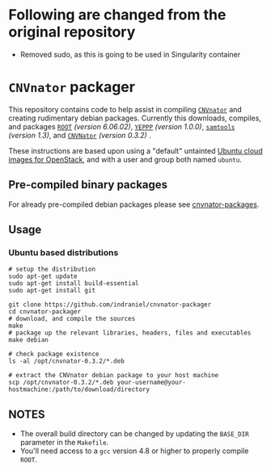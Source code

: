 # Following are changed from the original repository

* Removed sudo, as this is going to be used in Singularity container

# `CNVnator` packager

This repository contains code to help assist in compiling [`CNVnator`][1] and creating rudimentary debian packages.  Currently this downloads, compiles, and packages [`ROOT`][2] _(version 6.06.02)_, [`YEPPP`][3] _(version 1.0.0)_, [`samtools`][4] _(version 1.3)_, and [`CNVNator`][1] _(version 0.3.2)_ .

These instructions are based upon using a "default" untainted [Ubuntu cloud images for OpenStack][6], and with a user and group both named `ubuntu`.

## Pre-compiled binary packages

For already pre-compiled debian packages please see [cnvnator-packages][5].

## Usage

### Ubuntu based distributions

    # setup the distribution
    sudo apt-get update
    sudo apt-get install build-essential
    sudo apt-get install git

    git clone https://github.com/indraniel/cnvnator-packager
    cd cnvnator-packager
    # download, and compile the sources 
    make
    # package up the relevant libraries, headers, files and executables
    make debian

    # check package existence
    ls -al /opt/cnvnator-0.3.2/*.deb
    
    # extract the CNVnator debian package to your host machine
    scp /opt/cnvnator-0.3.2/*.deb your-username@your-hostmachine:/path/to/download/directory

## NOTES

* The overall build directory can be changed by updating the `BASE_DIR` parameter in the `Makefile`.
* You'll need access to a `gcc` version 4.8 or higher to properly compile `ROOT`.

[1]: https://github.com/abyzovlab/CNVnator
[2]: https://root.cern.ch/
[3]: https://www.yeppp.info/
[4]: https://github.com/samtools/samtools
[5]: https://github.com/indraniel/cnvnator-packages
[6]: https://cloud-images.ubuntu.com
